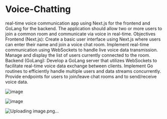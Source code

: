 # Voice-Chatting

real-time voice communication app using Next.js for the frontend and GoLang for the backend. The application should allow two or
more users to join a common room and communicate via voice in real-time.
Objectives
Frontend (Next.js):
Create a basic user interface using Next.js where users can enter their name and join a voice chat room.
Implement real-time communication using WebSockets to handle live voice data transmission.
Manage and display the list of users currently connected to the room.
Backend (GoLang):
Develop a GoLang server that utilizes WebSockets to facilitate real-time voice data exchange between clients.
Implement Go routines to efficiently handle multiple users and data streams concurrently.
Provide endpoints for users to join/leave chat rooms and to send/receive voice data.

![image](https://github.com/somsai359/Voice-Chatting/assets/76832603/c0652abf-a113-4a28-9648-2e96fdbce476)



![image](https://github.com/somsai359/Voice-Chatting/assets/76832603/2f53ac5f-7b18-4bfd-8c0b-6c5cf5d1f168)


![Uploading image.png…]()




